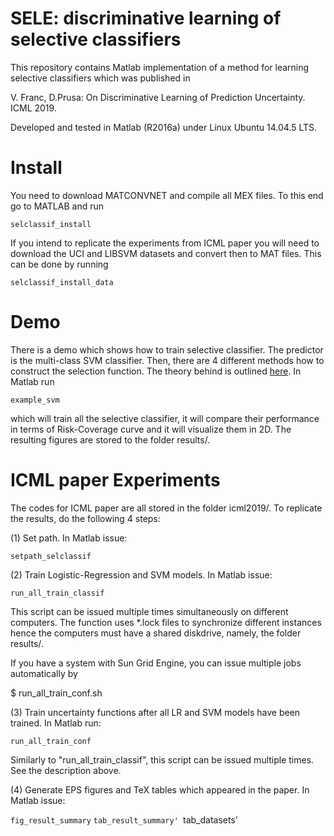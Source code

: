 # SELE: discriminative learning of selective classifiers

This repository contains Matlab implementation of a method for learning selective
classifiers which was published in

V. Franc, D.Prusa: On Discriminative Learning of Prediction Uncertainty. ICML 2019.

Developed and tested in Matlab (R2016a) under Linux Ubuntu 14.04.5 LTS.


# Install

You need to download MATCONVNET and compile all MEX files. To this end go to MATLAB
and run 

`selclassif_install`


If you intend to replicate the experiments from ICML paper you will need to
download the UCI and LIBSVM datasets and convert then to MAT files. This can be done
by running 

`selclassif_install_data`


# Demo

There is a demo which shows how to train selective classifier. The predictor
is the multi-class SVM classifier. Then, there are 4 different methods how to
construct the selection function. The theory behind is
outlined [here](http://cmp.felk.cvut.cz/~xfrancv/pages/sele.html). In Matlab run

`example_svm`

which will train all the selective classifier, it will compare their performance in terms of
Risk-Coverage curve and it will visualize them in 2D. The resulting figures are stored
to the folder results/.


# ICML paper Experiments

The codes for ICML paper are all stored in the folder icml2019/. To replicate the results, do
the following 4 steps:

(1) Set path. In Matlab issue:

`setpath_selclassif`

(2) Train Logistic-Regression and SVM models. In Matlab issue:

`run_all_train_classif`

This script can be issued multiple times simultaneously on different computers. The function 
uses *.lock files to synchronize different instances hence the computers must have a 
shared diskdrive, namely, the folder results/.

If you have a system with Sun Grid Engine, you can issue multiple jobs automatically by 

$ run_all_train_conf.sh

(3) Train uncertainty functions after all LR and SVM models have been trained. In Matlab run:

`run_all_train_conf`

Similarly to "run_all_train_classif", this script can be issued multiple times. See
the description above.


(4) Generate EPS figures and TeX tables which appeared in the paper. In Matlab issue:

`fig_result_summary`
`tab_result_summary'
`tab_datasets'


